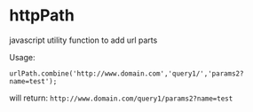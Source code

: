 # httpPath
javascript utility function to add url parts

Usage:

`urlPath.combine('http://www.domain.com','query1/','params2?name=test');`

will return: `http://www.domain.com/query1/params2?name=test`

